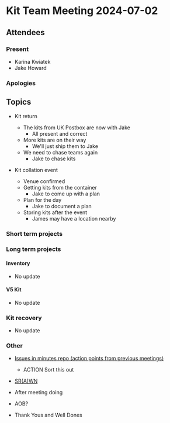 # Kit Team Meeting 2024-07-02

## Attendees

### Present

- Karina Kwiatek
- Jake Howard

### Apologies


## Topics

- Kit return
    - The kits from UK Postbox are now with Jake
        - All present and correct
    - More kits are on their way
        - We'll just ship them to Jake
    - We need to chase teams again
        - Jake to chase kits

- Kit collation event
    - Venue confirmed
    - Getting kits from the container
        - Jake to come up with a plan
    - Plan for the day
        - Jake to document a plan
    - Storing kits after the event
        - James may have a location nearby

### Short term projects

### Long term projects

#### Inventory

- No update

#### V5 Kit

- No update

### Kit recovery

- No update

### Other

- [Issues in minutes repo (action points from previous meetings)](https://github.com/srobo/kit-team-minutes/issues)
    - ACTION Sort this out
- [SR(A)WN](https://github.com/srobo/srawn/issues)
- After meeting doing
- AOB?

- Thank Yous and Well Dones
